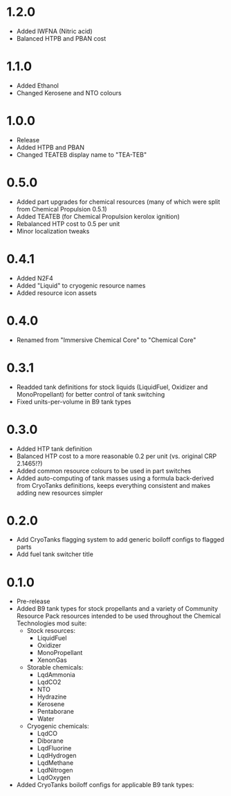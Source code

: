 # 1.2.0
- Added IWFNA (Nitric acid)
- Balanced HTPB and PBAN cost
# 1.1.0
- Added Ethanol
- Changed Kerosene and NTO colours
# 1.0.0
- Release
- Added HTPB and PBAN
- Changed TEATEB display name to "TEA-TEB"
# 0.5.0
- Added part upgrades for chemical resources (many of which were split from Chemical Propulsion 0.5.1)
- Added TEATEB (for Chemical Propulsion kerolox ignition)
- Rebalanced HTP cost to 0.5 per unit
- Minor localization tweaks
# 0.4.1
- Added N2F4
- Added "Liquid" to cryogenic resource names
- Added resource icon assets
# 0.4.0
- Renamed from "Immersive Chemical Core" to "Chemical Core"
# 0.3.1
- Readded tank definitions for stock liquids (LiquidFuel, Oxidizer and MonoPropellant) for better control of tank switching
- Fixed units-per-volume in B9 tank types
# 0.3.0
- Added HTP tank definition
- Balanced HTP cost to a more reasonable 0.2 per unit (vs. original CRP 2.1465!?)
- Added common resource colours to be used in part switches
- Added auto-computing of tank masses using a formula back-derived from CryoTanks definitions, keeps everything consistent and makes adding new resources simpler
# 0.2.0
- Add CryoTanks flagging system to add generic boiloff configs to flagged parts
- Add fuel tank switcher title
# 0.1.0
- Pre-release
- Added B9 tank types for stock propellants and a variety of Community Resource Pack resources intended to be used throughout the Chemical Technologies mod suite:
  - Stock resources:
    - LiquidFuel
    - Oxidizer
    - MonoPropellant
    - XenonGas
  - Storable chemicals:
    - LqdAmmonia
    - LqdCO2
    - NTO
    - Hydrazine
    - Kerosene
    - Pentaborane
    - Water
  - Cryogenic chemicals:
    - LqdCO
    - Diborane
    - LqdFluorine
    - LqdHydrogen
    - LqdMethane
    - LqdNitrogen
    - LqdOxygen
- Added CryoTanks boiloff configs for applicable B9 tank types: